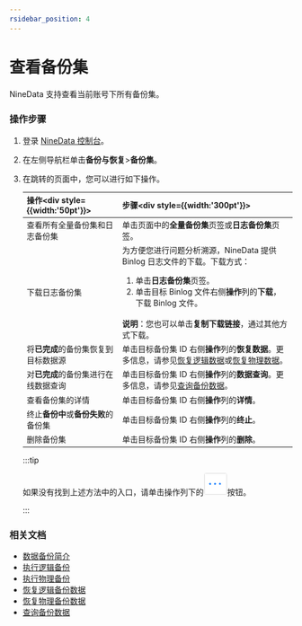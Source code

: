 ```yaml
---
rsidebar_position: 4
---
```


# 查看备份集

NineData 支持查看当前账号下所有备份集。

### 操作步骤

1. 登录 [NineData 控制台](https://console.ninedata.cloud)。

2. 在左侧导航栏单击**备份与恢复**>**备份集**。

3. 在跳转的页面中，您可以进行如下操作。

   | 操作<div style={{width:'50pt'}}></div> | 步骤<div style={{width:'300pt'}}></div>                      |
   | -------------------------------------- | ------------------------------------------------------------ |
   | 查看所有全量备份集和日志备份集         | 单击页面中的**全量备份集**页签或**日志备份集**页签。         |
   | 下载日志备份集                         | 为方便您进行问题分析溯源，NineData 提供 Binlog 日志文件的下载。下载方式：<ol><li>单击**日志备份集**页签。</li><li>单击目标 Binlog 文件右侧**操作**列的**下载**，下载 Binlog 文件。</li></ol><br />**说明**：您也可以单击**复制下载链接**，通过其他方式下载。 |
   | 将**已完成**的备份集恢复到目标数据源   | 单击目标备份集 ID 右侧**操作**列的**恢复数据**。更多信息，请参见[恢复逻辑数据](restore/restore_logical_backup.md)或[恢复物理数据](restore/restore_physical_backup.md)。 |
   | 对**已完成**的备份集进行在线数据查询   | 单击目标备份集 ID 右侧**操作**列的**数据查询**。更多信息，请参见[查询备份数据](backup_data_query.md)。 |
   | 查看备份集的详情                       | 单击目标备份集 ID 右侧**操作**列的**详情**。                   |
   | 终止**备份中**或**备份失败**的备份集   | 单击目标备份集 ID 右侧**操作**列的**终止**。                   |
   | 删除备份集                             | 单击目标备份集 ID 右侧**操作**列的**删除**。                   |
   
   :::tip
   
   如果没有找到上述方法中的入口，请单击操作列下的![more](./image/more.png)按钮。
   
   :::

### 相关文档

- [数据备份简介](intro_back.md)
- [执行逻辑备份](backup/logical_backup.md)
- [执行物理备份](backup/physical_backup.md)
- [恢复逻辑备份数据](restore/restore_logical_backup.md)
- [恢复物理备份数据](restore/restore_physical_backup.md)
- [查询备份数据](backup_data_query.md)

